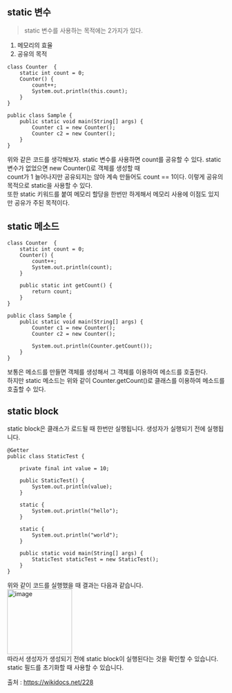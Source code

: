 ## static 변수

> static 변수를 사용하는 목적에는 2가지가 있다.

1. 메모리의 효율  
2. 공유의 목적

```
class Counter  {
    static int count = 0;
    Counter() {
        count++;
        System.out.println(this.count);
    }
}

public class Sample {
    public static void main(String[] args) {
        Counter c1 = new Counter();
        Counter c2 = new Counter();
    }
}
```
위와 같은 코드를 생각해보자. static 변수를 사용하면 count를 공유할 수 있다. static 변수가 없었으면 new Counter()로 객체를 생성할 때  
count가 1 늘어나지만 공유되지는 않아 계속 만들어도 count == 1이다. 이렇게 공유의 목적으로 static을 사용할 수 있다.  
또한 static 키워드를 붙여 메모리 할당을 한번만 하게해서 메모리 사용에 이점도 있지만 공유가 주된 목적이다.

## static 메소드

```
class Counter  {
    static int count = 0;
    Counter() {
        count++;
        System.out.println(count);
    }

    public static int getCount() {
        return count;
    }
}

public class Sample {
    public static void main(String[] args) {
        Counter c1 = new Counter();
        Counter c2 = new Counter();

        System.out.println(Counter.getCount()); 
    }
}
```

보통은 메소드를 만들면 객체를 생성해서 그 객체를 이용하여 메소드를 호출한다.  
하지만 static 메소드는 위와 같이 Counter.getCount()로 클래스를 이용하여 메소드를 호출할 수 있다.  

## static block

static block은 클래스가 로드될 때 한번만 실행됩니다. 생성자가 실행되기 전에 실행됩니다.  
```
@Getter
public class StaticTest {

    private final int value = 10;

    public StaticTest() {
        System.out.println(value);
    }

    static {
        System.out.println("hello");
    }

    static {
        System.out.println("world");
    }

    public static void main(String[] args) {
        StaticTest staticTest = new StaticTest();
    }
}
```
위와 같이 코드를 실행했을 때 결과는 다음과 같습니다.     
<img width="150" alt="image" src="https://user-images.githubusercontent.com/84896838/229268835-fe05a5c9-2824-4ade-8d7b-f04498c60617.png">    
따라서 생성자가 생성되기 전에 static block이 실행된다는 것을 확인할 수 있습니다.    
static 필드를 초기화할 때 사용할 수 있습니다.   

출처 : https://wikidocs.net/228

